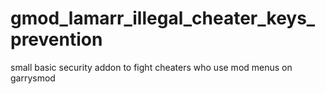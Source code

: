 # gmod_lamarr_illegal_cheater_keys_prevention
small basic security addon to fight cheaters who use mod menus on garrysmod
